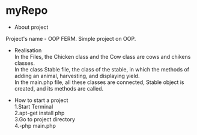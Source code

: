 # myRepo


* About project

Project's name - OOP FERM.
Simple project on OOP. 


* Realisation<br>
In the Files, the Chicken class and the Cow class are cows and chikens classes.<br>
In the class Stable file, the class of the stable, in which the methods of adding an animal, harvesting, and displaying yield.<br>
In the main.php file, all these classes are connected, Stable object is created, and its methods are called.

* How to start a project<br>
1.Start Terminal<br>
2.apt-get install php<br>
3.Go to project directory<br>
4.-php main.php<br>
